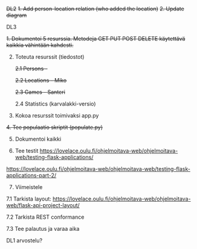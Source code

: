 ~~DL2~~
~~1. Add person-location relation (who added the location)~~
~~2. Update diagram~~


DL3 

  ~~1. Dokumentoi 5 resurssia. Metodeja GET PUT POST DELETE   käytettävä kaikkia vähintään kahdesti.~~

  2. Toteuta resurssit (tiedostot)

      ~~2.1 Persons       -~~

      ~~2.2 Locations     - Miko~~

      ~~2.3 Games         - Santeri~~

      2.4 Statistics (karvalakki-versio)

  3. Kokoa resurssit toimivaksi app.py

  ~~4. Tee populaatio skriptit (populate.py)~~

  5. Dokumentoi kaikki

  6. Tee testit https://lovelace.oulu.fi/ohjelmoitava-web/ohjelmoitava-web/testing-flask-applications/

  https://lovelace.oulu.fi/ohjelmoitava-web/ohjelmoitava-web/testing-flask-applications-part-2/

  7. Viimeistele

  7.1 Tarkista layout: https://lovelace.oulu.fi/ohjelmoitava-web/ohjelmoitava-web/flask-api-project-layout/

  7.2 Tarkista REST conformance

  7.3 Tee palautus ja varaa aika



DL1 arvostelu?
